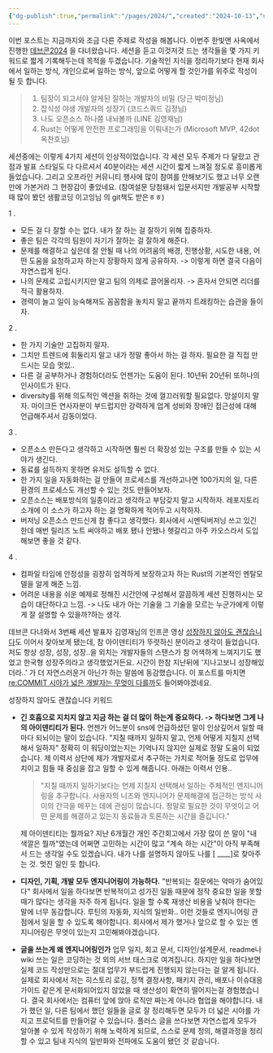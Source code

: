 ```yaml
---
{"dg-publish":true,"permalink":"/pages/2024/","created":"2024-10-13","updated":"2024-10-13T21:44:00"}
---
```


이번 포스트는 지금까지와 조금 다른 주제로 작성을 해봅니다. 이번주 한빛앤 사옥에서 진행한 [데브콘2024](https://festa.io/events/5916) 을 다녀왔습니다. 세션을 듣고 이것저것 드는 생각들을 몇 가지 키워드로 짧게 기록해두는데 목적을 두겠습니다. 기술적인 지식을 정리하기보다 현재 회사에서 일하는 방식, 개인으로써 일하는 방식, 앞으로 어떻게 할 것인가를 위주로 작성이 될 듯 합니다. 

> 1. 팀장이 되고서야 알게된 잘하는 개발자의 비밀 (당근 박미정님)
> 2. 잡식성 야생 개발자의 성장기 (코드스쿼드 김정님)
> 3. 나도 오픈소스 하나쯤 내놔볼까 (LINE 김영재님)
> 4. Rust는 어떻게 안전한 프로그래밍을 이뤄내는가 (Microsoft MVP, 42dot 옥찬호님)


세션중에는 이렇게 4가지 세션이 인상적이었습니다. 각 세션 모두 주제가 다 달랐고 관점과 발표 스타일도 다 다르셔서 40분이라는 세션 시간이 짧게 느껴질 정도로 흥미롭게 들었습니다. 그리고 오프라인 커뮤니티 행사에 많이 참여를 안해보기도 했고 너무 오랜만에 가본거라 그 현장감이 좋았네요. (참여설문 당첨돼서 입문서지만 개발공부 시작할 때 많이 봤던 생활코딩 이고잉님 의 git책도 받은ㅎㅎ) 

1 .
- 모든 걸 다 잘할 수는 없다. 내가 잘 하는 걸 잘하기 위해 집중하자.
- 좋은 팀은 각각의 팀원이 자기가 잘하는 걸 잘하게 해준다. 
- 문제를 해결하고 싶은데 잘 안될 때 나의 어려움의 배경, 진행상황, 시도한 내용, 어떤 도움을 요청하고자 하는지 장황하지 않게 공유하자. -> 이렇게 하면 결국 다음이 자연스럽게 된다.
- 나의 문제로 고립시키지만 말고 팀의 의제로 끌어올리자. -> 혼자서 안되면 리더를 적극 활용하자.
- 경력이 늘고 일이 능숙해져도 꼼꼼함을 놓치지 말고 끝까지 트래킹하는 습관을 들이자. 

2 .
- 한 가지 기술만 고집하지 말자. 
- 그치만 트렌드에 휘둘리지 말고 내가 정말 좋아서 하는 걸 하자. 필요한 걸 직접 만드시는 모습 멋있..
- 다른 걸 공부하거나 경험하더라도 언젠가는 도움이 된다. 10년뒤 20년뒤 또하나의 인사이트가 된다. 
- diversity를 위해 의도적인 액션을 취하는 것에 껄끄러워할 필요없다. 망설이지 말자. 마이크든 연사자분이 부드럽지만 강력하게 업계 성비와 장애인 접근성에 대해 언급해주셔서 감동이었다.

3 .
- 오픈소스 만든다고 생각하고 시작하면 훨씬 더 확장성 있는 구조를 만들 수 있는 시야가 생긴다.
- 동료를 설득하지 못하면 유저도 설득할 수 없다.
- 한 가지 일을 자동화하는 걸 만들어 프로세스를 개선하고나면 100가지의 일, 다른 환경의 프로세스도 개선할 수 있는 것도 만들어보자.
- 오픈소스는 배포방식의 일종이라고 생각하고 부담갖지 말고 시작하자. 레포지토리 소개에 이 소스가 하고자 하는 걸 명확하게 적어두고 시작하자. 
- 버저닝 오픈소스 만드신게 참 좋다고 생각했다. 회사에서 시멘틱버저닝 쓰고 있긴 한데 매번 릴리즈 노트 써야하고 배포 됐나 안됐나 헷갈리고 아주 카오스라서 도입해보면 좋을 것 같다.

4 .
- 컴파일 타임에 안정성을 굉장히 엄격하게 보장하고자 하는 Rust의 기본적인 멘탈모델을 알게 해준 느낌.
- 어려운 내용을 쉬운 예제로 정해진 시간안에 구성해서 깔끔하게 세션 진행하시는 모습이 대단하다고 느낌. -> 나도 내가 아는 기술을 그 기술을 모르는 누군가에게 이렇게 잘 설명할 수 있을까?하는 생각.

데브콘 다녀와서 3번째 세션 발표자 김영재님의 인프콘 영상 [성장하지 않아도 괜찮습니다](https://youtu.be/uWDRw6LzeCM?si=m-wO8T8b_sJEU758)도 이어서 찾아보게 됐는데, 참 아이덴티티가 뚜렷하신 분이라고 생각이 들었습니다. 저도 항상 성장, 성장, 성장..을 외치는 개발자들의 스탠스가 참 어색하게 느껴지기도 했었고 한국형 성장주의라고 생각했었거든요. 시간이 한참 지난뒤에 '지나고보니 성장해있더라..' 가 더 자연스러운거 아닌가 하는 말씀에 동감했습니다. 이 포스트를 마치면 [re:COMMIT 시야가 넓은 개발자는 무엇이 다를까](https://www.youtube.com/watch?v=NLSzp1Y-qLU)도 들어봐야겠네요.

성장하지 않아도 괜찮습니다 키워드
- **긴 호흡으로 지치지 않고 지금 하는 걸 더 많이 하는게 중요하다. -> 하다보면 그게 나의 아이덴티티가 된다.** 
	언젠가 어느분이 sns에 언급하셨던 말이 인상깊어서 일할 때마다 되뇌이는 말이 있습니다. "지칠 때까지 일하지 말고, 언제 어떻게 지칠지 선택해서 일하자" 정확히 이 워딩이었는지는 기억나지 않지만 실제로 정말 도움이 되었습니다. 제 이력서 상단에 제가 개발자로서 추구하는 가치로 적어둘 정도로 업무에 치이고 힘들 때 중심을 잡고 일할 수 있게 해줍니다. 아래는 이력서 인용..
	> "지칠 때까지 일하기보다는 언제 지칠지 선택해서 일하는 주체적인 엔지니어링을 추구합니다. 사용자의 니즈와 엔지니어가 문제해결에 접근하는 방식 사이의 간극을 메꾸는 데에 관심이 많습니다. 정말로 필요한 것이 무엇이고 어떤 문제를 해결하고 있는지 동료들과 토론하는 시간을 즐깁니다."

	제 아이덴티티는 뭘까요? 지난 6개월간 개인 주간회고에서 가장 많이 쓴 말이 "내 색깔은 뭘까"였는데 어쩌면 고민하는 시간이 많고 "계속 하는 시간"이 아직 부족해서 드는 생각일 수도 있겠습니다. 내가 나를 설명하지 않아도 나를 [   ____]로 찾아주는 것. 멋진 일인 듯 합니다.

- **디자인, 기획, 개발 모두 엔지니어링이 가능하다.**
  "반복되는 질문에는 악마가 숨어있다" 회사에서 일을 하다보면 반복적이고 성가진 일들 때문에 정작 중요한 일을 못할 때가 많다는 생각을 자주 하게 됩니다. 일을 할 수록 재생산 비용을 낮춰야 한다는 말에 너무 동감합니다. 루틴의 자동화, 지식의 일반화.. 이런 것들로 엔지니어링 관점에서 일을 할 수 있도록 해야합니다. 회사에서 제가 했거나 앞으로 할 수 있는 엔지니어링은 무엇이 있는지 고민해봐야겠습니다.
- **글을 쓰는게 왜 엔지니어링인가**
  업무 일지, 회고 문서, 디자인/설계문서, readme나 wiki 쓰는 일은 코딩하는 것 외의 서브 태스크로 여겨집니다. 하지만 일을 하다보면 실제 코드 작성만으로는 절대 업무가 부드럽게 진행되지 않는다는 걸 알게 됩니다. 실제로 회사에서 저는 히스토리 로깅, 정책 결정사항, 패키지 관리, 배포나 이슈대응 가이드 같은게 문서화되어있지 않았을 때 생산성이 확연히 떨어지는걸 경험했습니다. 결국 회사에서는 컴퓨터 앞에 앉아 로직만 짜는게 아니라 협업을 해야합니다. 내가 했던 일, 다른 팀에서 했던 일들을 글로 잘 정리해두면 모두가 더 넓은 시야를 가지고 프로덕트를 만들어갈 수 있습니다. 플러스 글을 쓰다보면 자연스럽게 모두가 알아볼 수 있게 작성하기 위해 노력하게 되므로, 스스로 문제 정의, 해결과정을 정리할 수 있고 팀내 지식의 일반화와 전파에도 도움이 됐던 것 같습니다.

